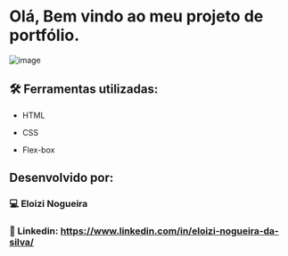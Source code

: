 
# Olá, Bem vindo ao meu projeto de portfólio.

![image](https://www.hostinger.com.br/tutoriais/wp-content/uploads/sites/12/2023/02/Portfolio-Desenvolvedor-Web.webp)

## 🛠️ Ferramentas utilizadas:

* HTML 

* CSS

* Flex-box

## Desenvolvido por:

### 💻 Eloizi Nogueira

### 💼 Linkedin: https://www.linkedin.com/in/eloizi-nogueira-da-silva/ 

